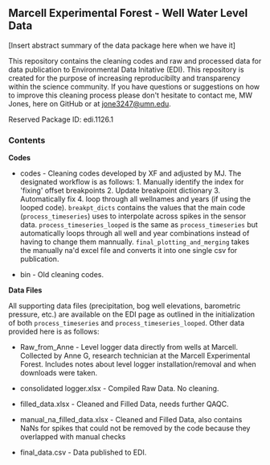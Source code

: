 ## Marcell Experimental Forest - Well Water Level Data

[Insert abstract summary of the data package here when we have it]

This repository contains the cleaning codes and raw and processed data for data publication to Environmental Data Initative (EDI). This repository is created for the purpose of increasing reproducibilty and transparency within the science community. If you have questions or suggestions on how to improve this cleaning process please don't hesitate to contact me, MW Jones, here on GitHub or at jone3247@umn.edu. 

Reserved Package ID: edi.1126.1

### Contents

**Codes**

- codes - Cleaning codes developed by XF and adjusted by MJ. The designated workflow is as follows:  1. Manually identify the index for 'fixing' offset breakpoints 2. Update breakpoint dictionary 3. Automatically fix 4. loop through all wellnames and years (if using the looped code). `breakpt_dicts` contains the values that the main code (`process_timeseries`) uses to interpolate across spikes in the sensor data. `process_timeseries_looped` is the same as `process_timeseries` but automatically loops through all well and year combinations instead of having to change them mannually. `final_plotting_and_merging` takes the manually na'd excel file and converts it into one single csv for publication. 

- bin - Old cleaning codes. 

**Data Files**

All supporting data files (precipitation, bog well elevations, barometric pressure, etc.) are available on the EDI page as outlined in the initialization of both `process_timeseries` and `process_timeseries_looped`. Other data provided here is as follows:

- Raw_from_Anne - Level logger data directly from wells at Marcell. Collected by Anne G, research technician at the Marcell Experimental Forest. Includes notes about level logger installation/removal and when downloads were taken. 

- consolidated logger.xlsx - Compiled Raw Data. No cleaning.

- filled_data.xlsx - Cleaned and Filled Data, needs further QAQC. 

- manual_na_filled_data.xlsx - Cleaned and Filled Data, also contains NaNs for spikes that could not be removed by the code because they overlapped with manual checks

- final_data.csv - Data published to EDI. 
